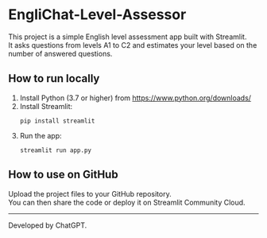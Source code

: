 
# EngliChat-Level-Assessor

This project is a simple English level assessment app built with Streamlit.  
It asks questions from levels A1 to C2 and estimates your level based on the number of answered questions.

## How to run locally

1. Install Python (3.7 or higher) from https://www.python.org/downloads/
2. Install Streamlit:
   ```
   pip install streamlit
   ```
3. Run the app:
   ```
   streamlit run app.py
   ```

## How to use on GitHub

Upload the project files to your GitHub repository.  
You can then share the code or deploy it on Streamlit Community Cloud.

---

Developed by ChatGPT.
